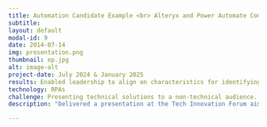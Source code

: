 ```yaml
---
title: Automation Candidate Example <br> Alteryx and Power Automate Comparison 
subtitle: 
layout: default
modal-id: 9
date: 2014-07-14
img: presentation.png
thumbnail: ep.jpg
alt: image-alt
project-date: July 2024 & January 2025
results: Enabled leadership to align on characteristics for identifying automation opportunities, independently assess automation candidates, and understand different automation tool capabilities.
technology: RPAs
challenge: Presenting technical solutions to a non-technical audience. 
description: "Delivered a presentation at the Tech Innovation Forum aimed at leadership, including the department VP and CFO. The session featured an example of an ideal Robotic Process Automation (RPA) solution designed to improve the efficiency and reliability of a key business process. Additionally, I delivered a presentation the following year on a comparative analysis of two leading RPA tools: Alteryx and Power Automate, exploring their features, capabilities, and suitability for different automation needs."

---
```

